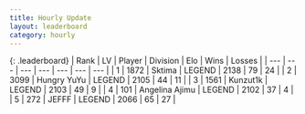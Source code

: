 ```yaml
---
title: Hourly Update
layout: leaderboard
category: hourly
---
```


{: .leaderboard}
| Rank | LV | Player | Division | Elo | Wins | Losses |
| --- | --- | --- | --- | --- | --- | --- |
| <span data-change="0">1</span> | 1872 | <span title="ID: 353063">Sktima</span> | LEGEND | <span data-change="0">2138</span> | <span data-change="0">79</span> | <span data-change="0">24</span> |
| <span data-change="0">2</span> | 3099 | <span title="ID: 164871">Hungry YuYu</span> | LEGEND | <span data-change="-2">2105</span> | <span data-change="4">44</span> | <span data-change="2">11</span> |
| <span data-change="0">3</span> | 1561 | <span title="ID: 392407">Kunzut1k</span> | LEGEND | <span data-change="0">2103</span> | <span data-change="0">49</span> | <span data-change="0">9</span> |
| <span data-change="0">4</span> | 101 | <span title="ID: 669171">Angelina Ajimu</span> | LEGEND | <span data-change="0">2102</span> | <span data-change="0">37</span> | <span data-change="0">4</span> |
| <span data-change="0">5</span> | 272 | <span title="ID: 488585">JEFFF</span> | LEGEND | <span data-change="0">2066</span> | <span data-change="0">65</span> | <span data-change="0">27</span> |
